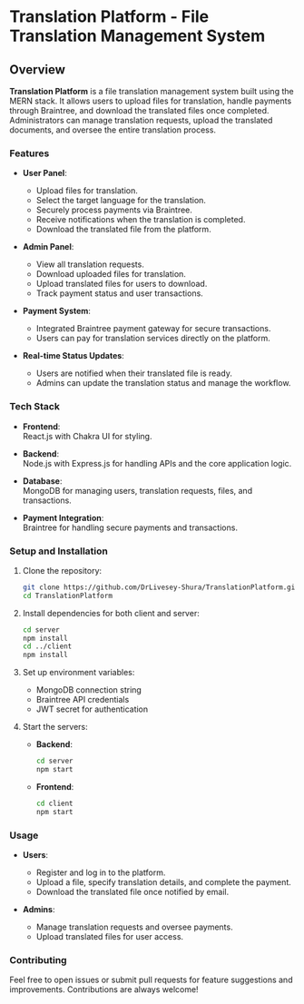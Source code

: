 # Translation Platform - File Translation Management System

## Overview

**Translation Platform** is a file translation management system built using the MERN stack. It allows users to upload files for translation, handle payments through Braintree, and download the translated files once completed. Administrators can manage translation requests, upload the translated documents, and oversee the entire translation process.

### Features

- **User Panel**:
  - Upload files for translation.
  - Select the target language for the translation.
  - Securely process payments via Braintree.
  - Receive notifications when the translation is completed.
  - Download the translated file from the platform.

- **Admin Panel**:
  - View all translation requests.
  - Download uploaded files for translation.
  - Upload translated files for users to download.
  - Track payment status and user transactions.

- **Payment System**:
  - Integrated Braintree payment gateway for secure transactions.
  - Users can pay for translation services directly on the platform.

- **Real-time Status Updates**:
  - Users are notified when their translated file is ready.
  - Admins can update the translation status and manage the workflow.

### Tech Stack

- **Frontend**:  
  React.js with Chakra UI for styling.

- **Backend**:  
  Node.js with Express.js for handling APIs and the core application logic.

- **Database**:  
  MongoDB for managing users, translation requests, files, and transactions.

- **Payment Integration**:  
  Braintree for handling secure payments and transactions.

### Setup and Installation

1. Clone the repository:
   ```bash
   git clone https://github.com/DrLivesey-Shura/TranslationPlatform.git
   cd TranslationPlatform
   ```

2. Install dependencies for both client and server:
   ```bash
   cd server
   npm install
   cd ../client
   npm install
   ```

3. Set up environment variables:
   - MongoDB connection string
   - Braintree API credentials
   - JWT secret for authentication

4. Start the servers:
   - **Backend**: 
     ```bash
     cd server
     npm start
     ```
   - **Frontend**: 
     ```bash
     cd client
     npm start
     ```

### Usage

- **Users**:
  - Register and log in to the platform.
  - Upload a file, specify translation details, and complete the payment.
  - Download the translated file once notified by email.

- **Admins**:
  - Manage translation requests and oversee payments.
  - Upload translated files for user access.

### Contributing

Feel free to open issues or submit pull requests for feature suggestions and improvements. Contributions are always welcome!

